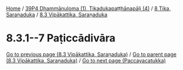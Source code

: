 
[Home](/) / [39P4 Dhammānuloma (1), Tikadukapaṭṭhānapāḷi (4)](../../../39P4.md) / [8 Tika, Saraṇaduka](../../8.md) / [8.3 Vipākattika, Saraṇaduka](../8.3.md)

# 8.3.1--7 Paṭiccādivāra


[Go to previous page (8.3 Vipākattika, Saraṇaduka)](../8.3.md) / [Go to parent page (8.3 Vipākattika, Saraṇaduka)](../8.3.md) / [Go to next page (Paccayacatukka)](8.3.1--7/Paccayacatukka.md)


